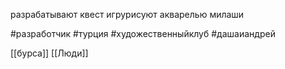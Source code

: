 разрабатывают квест игрурисуют акварелью
милаши

#разработчик  #турция #художественныйклуб 
#дашаиандрей

[[бурса]]
[[Люди]]